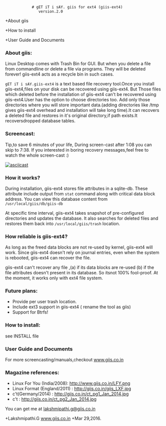 				# gET iT i sAY. giis for ext4 (giis-ext4)
				   version.2.0
	
+About giis

+How to install

+User Guide and Documents


### About giis:

Linux Desktop comes with Trash Bin for GUI. But when you delete a file from commandline or delete a file via programs. They will be deleted forever! giis-ext4 acts as a recycle bin in such cases. 

`gET iT i sAY.giis-ext4` is a text based file recovery tool.Once you install giis-ext4,files on your disk can be recovered using giis-ext4. But Those files which deleted before the installation of giis-ext4 can't be recovered using giis-ext4.User has the option to choose directories too. Add only those directories where you will store important data.(adding directories like /tmp gives giis-ext4 overhead and installation will take long time).It can recovers a deleted file and restores in it's original directory,if path exists.It recoversdropped database tables.

### Screencast:
Tip,to save 6 minutes of your life, During screen-cast after 1:08 you can skip to 7:38. If you interested in boring recovery messages,feel free to watch the whole screen-cast :)

[![asciicast](https://asciinema.org/a/43t9t02wyg1r8hxhdo8w0533o.png)](https://asciinema.org/a/43t9t02wyg1r8hxhdo8w0533o)

### How it works?

During installation, giis-ext4 stores file attributes in a sqlite-db. These attribute include output from `stat` command along 
with critical data block address. You can view this database content from `/usr/local/giis/db/giis-db`

At specific time interval, giis-ext4 takes snapshot of pre-configured directories and updates the database. It also searches for deleted files and restores them back into `/usr/local/giis/trash` location.

### How reliable is giis-ext4?

As long as the freed data blocks are not re-used by kernel, giis-ext4 will work. Since giis-ext4 doesn't rely on journal entries, even when the system is rebooted,  giis-ext4 can recover the file. 

giis-ext4 can't recover any file ,(a) if its data blocks are re-used (b) if the file attributes doesn't present in its database. So itsnot 100% fool-proof. At the moment, it works only with ext4 file system.


### Future plans:

- Provide per user trash location.
- Include ext3 support in giis-ext4  ( rename the tool as giis)
- Support for Btrfs! 


### How to install:

see INSTALL file

### User Guide and Documents

For more screencasting/manuals,checkout  www.giis.co.in

### Magazine references:

- Linux For You (India/2008): http://www.giis.co.in/LFY.png
- Linux Format (England/2011) : http://giis.co.in/giis_LXF.jpg
- c't(Germany/2014) : http://giis.co.in/ct_pg1_Jan_2014.jpg
- c't : http://giis.co.in/ct_pg2_Jan_2014.jpg


You can get me at  <lakshmipathi.g@giis.co.in>

+Lakshmipathi.G
www.giis.co.in
+Mar 29,2016.
